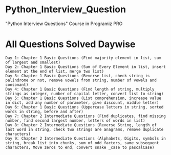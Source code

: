 # Python_Interview_Question
"Python Interview Questions" Course in Programiz PRO 

# All Questions Solved Daywise
    Day 1: Chapter 1 Basic Questions (Find majority element in list, sum of largest and smallest)
    Day 2: Chapter 1 Basic Questions (Sum of Every Element in list, insert element at the end of list, merge two list)
    Day 3: Chapter 1 Basic Questions (Reverse list, check string is palindrome or not, remove vowels from string, number of vowels and consonant)
    Day 4: Chapter 1 Basic Questions (Find length of string, multiply strings as integer, number of capital letter, convert list to string)
    Day 5: Chapter 1 Basic Questions (List comprehension, increase value in dict, add any number of parameter, give discount, middle letter)
    Day 6: Chapter 1 Basic Questions (Uppercase letters in string, sorted words in string, before and after)
    Day 7: Chapter 2 Intermediate Questions (Find duplicates, find missing number, find second largest number, letters of words in list)
    Day 8: Chapter 2 Intermediate Questions (Reverse String, length of last word in string, check two strings are anagrams, remove duplicate characters)
    Day 9: Chapter 2 Intermediate Questions (Alphabets, Digits, symbols in string, break list into chunks, sum of odd factors, same subsequent characters, Move zeros to end, convert snake _case to pascalCase)